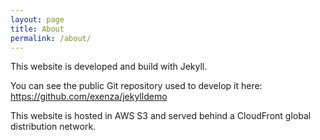 ```yaml
---
layout: page
title: About
permalink: /about/
---
```


This website is developed and build with Jekyll.

You can see the public Git repository used to develop it here:
https://github.com/exenza/jekylldemo

This website is hosted in AWS S3 and served behind a CloudFront global distribution network.
